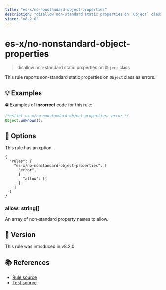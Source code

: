 ```yaml
---
title: "es-x/no-nonstandard-object-properties"
description: "disallow non-standard static properties on `Object` class"
since: "v8.2.0"
---
```


# es-x/no-nonstandard-object-properties
> disallow non-standard static properties on `Object` class

This rule reports non-standard static properties on `Object` class as errors.

## 💡 Examples

⛔ Examples of **incorrect** code for this rule:

<eslint-playground type="bad">

```js
/*eslint es-x/no-nonstandard-object-properties: error */
Object.unknown();
```

</eslint-playground>

## 🔧 Options

This rule has an option.

```jsonc
{
  "rules": {
    "es-x/no-nonstandard-object-properties": [
      "error",
      {
        "allow": []
      }
    ]
  }
}
```

### allow: string[]

An array of non-standard property names to allow.

## 🚀 Version

This rule was introduced in v8.2.0.

## 📚 References

- [Rule source](https://github.com/eslint-community/eslint-plugin-es-x/blob/master/lib/rules/no-nonstandard-object-properties.js)
- [Test source](https://github.com/eslint-community/eslint-plugin-es-x/blob/master/tests/lib/rules/no-nonstandard-object-properties.js)
